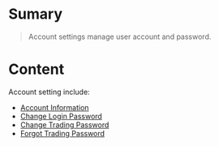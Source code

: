 # Sumary
> Account settings manage user account and password.
# Content
Account setting include:
- [Account Information](../Account%20Information/Account%20Information.md)
- [Change Login Password](../Change%20Login%20Password/Change%20Login%20Password.md)
- [Change Trading Password](../Change%20Trading%20Password/Change%20Trading%20Password.md)
- [Forgot Trading Password](../Forgot%20Trading%20Password/Forgot%20Trading%20Password.md)